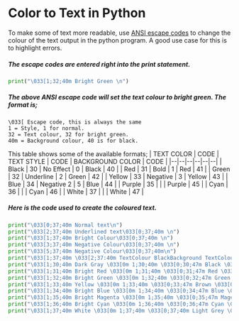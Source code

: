 # Color to Text in Python

To make some of text more readable,  use [ANSI escape codes](https://en.wikipedia.org/wiki/ANSI_escape_code) to change the colour of the text output in the python program. A good use case for this is to highlight errors.
##### The escape codes are entered right into the print statement.
``` python 
print("\033[1;32;40m Bright Green \n")
```

##### The above ANSI escape code will set the text colour to bright green. The format is;
``` 
\033[ Escape code, this is always the same
1 = Style, 1 for normal.
32 = Text colour, 32 for bright green.
40m = Background colour, 40 is for black.
```

This table shows some of the available formats;
| TEXT COLOR | CODE | TEXT STYLE | CODE | BACKGROUND COLOR | CODE |
|--|--|--|--|--|--|
| Black | 30 | No Effect | 0 | Black | 40 |
| Red | 31 | Bold | 1 | Red | 41 |
| Green | 32 | Underline | 2 | Green | 42 |
| Yellow | 33 | Negative | 3 | Yellow | 43 |
| Blue | 34 | Negative 2 | 5 | Blue | 44 |
| Purple | 35 |  |  | Purple | 45 |
| Cyan | 36 |  |  | Cyan | 46 |
| White | 37 |  |  | White | 47 |

##### Here is the code used to create the coloured text.
``` python
print("\033[0;37;40m Normal text\n")
print("\033[2;37;40m Underlined text\033[0;37;40m \n")
print("\033[1;37;40m Bright Colour\033[0;37;40m \n")
print("\033[3;37;40m Negative Colour\033[0;37;40m \n")
print("\033[5;37;40m Negative Colour\033[0;37;40m\n")
print("\033[1;37;40m \033[2;37:40m TextColour BlackBackground TextColour GreyBackground WhiteText ColouredBackground\033[0;37;40m\n")
print("\033[1;30;40m Dark Gray \033[0m 1;30;40m \033[0;30;47m Black \033[0m 0;30;47m \033[0;37;41m Black \033[0m 0;37;41m")
print("\033[1;31;40m Bright Red \033[0m 1;31;40m \033[0;31;47m Red \033[0m 0;31;47m \033[0;37;42m Black \033[0m 0;37;42m")
print("\033[1;32;40m Bright Green \033[0m 1;32;40m \033[0;32;47m Green \033[0m 0;32;47m \033[0;37;43m Black \033[0m 0;37;43m")
print("\033[1;33;40m Yellow \033[0m 1;33;40m \033[0;33;47m Brown \033[0m 0;33;47m \033[0;37;44m Black \033[0m 0;37;44m")
print("\033[1;34;40m Bright Blue \033[0m 1;34;40m \033[0;34;47m Blue \033[0m 0;34;47m \033[0;37;45m Black \033[0m 0;37;45m")
print("\033[1;35;40m Bright Magenta \033[0m 1;35;40m \033[0;35;47m Magenta \033[0m 0;35;47m \033[0;37;46m Black \033[0m 0;37;46m")
print("\033[1;36;40m Bright Cyan \033[0m 1;36;40m \033[0;36;47m Cyan \033[0m 0;36;47m \033[0;37;47m Black \033[0m 0;37;47m")
print("\033[1;37;40m White \033[0m 1;37;40m \033[0;37;40m Light Grey \033[0m 0;37;40m \033[0;37;48m Black \033[0m 0;37;48m")
```
